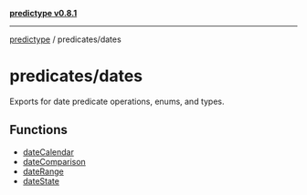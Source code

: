 [**predictype v0.8.1**](../../README.md)

***

[predictype](../../modules.md) / predicates/dates

# predicates/dates

Exports for date predicate operations, enums, and types.

## Functions

- [dateCalendar](functions/dateCalendar.md)
- [dateComparison](functions/dateComparison.md)
- [dateRange](functions/dateRange.md)
- [dateState](functions/dateState.md)
